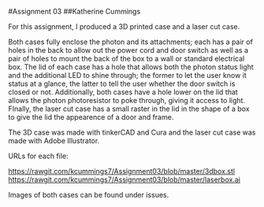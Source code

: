 #Assignment 03
##Katherine Cummings

For this assignment, I produced a 3D printed case and a laser cut case.

Both cases fully enclose the photon and its attachments; each has a pair of holes in the back to allow out the power cord and door switch as well as a pair of holes to mount the back of the box to a wall or standard electrical box.  The lid of each case has a hole that allows both the photon status light and the additional LED to shine through; the former to let the user know it status at a glance, the latter to tell the user whether the door switch is closed or not.  Additionally, both cases have a hole lower on the lid that allows the photon photoresistor to poke through, giving it access to light.  FInally, the laser cut case has a small raster in the lid in the shape of a box to give the lid the appearence of a door and frame.

The 3D case was made with tinkerCAD and Cura and the laser cut case was made with Adobe Illustrator.

URLs for each file:

https://rawgit.com/kcummings7/Assignment03/blob/master/3dbox.stl
https://rawgit.com/kcummings7/Assignment03/blob/master/laserbox.ai

Images of both cases can be found under issues.
